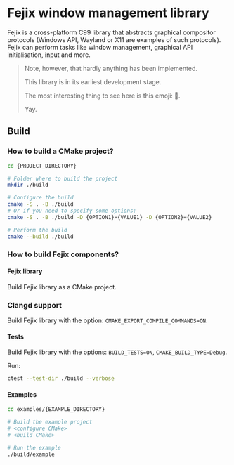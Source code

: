 # Fejix window management library

Fejix is a cross-platform C99 library that abstracts graphical compositor
protocols (Windows API, Wayland or X11 are examples of such protocols).
Fejix can perform tasks like window management, graphical API initialisation,
input and more.

> Note, however, that hardly anything has been implemented.
>
> This library is in its earliest development stage.
>
> The most interesting thing to see here is this emoji: 🌸.
>
> Yay.

## Build

### How to build a CMake project?

```sh
cd {PROJECT_DIRECTORY}

# Folder where to build the project
mkdir ./build

# Configure the build
cmake -S . -B ./build
# Or if you need to specify some options:
cmake -S . -B ./build -D {OPTION1}={VALUE1} -D {OPTION2}={VALUE2}

# Perform the build
cmake --build ./build
```

### How to build Fejix components?

#### Fejix library

Build Fejix library as a CMake project.

### Clangd support

Build Fejix library with the option: `CMAKE_EXPORT_COMPILE_COMMANDS=ON`.

#### Tests

Build Fejix library with the options: `BUILD_TESTS=ON`, `CMAKE_BUILD_TYPE=Debug`.

Run:

```sh
ctest --test-dir ./build --verbose
```

#### Examples

```sh
cd examples/{EXAMPLE_DIRECTORY}

# Build the example project
# <configure CMake>
# <build CMake>

# Run the example
./build/example
```
